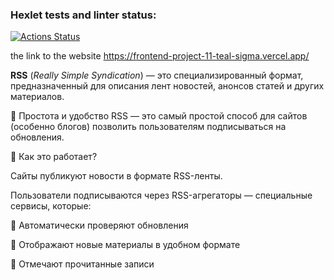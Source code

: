 ### Hexlet tests and linter status:
[![Actions Status](https://github.com/WisdomQuest/frontend-project-11/actions/workflows/hexlet-check.yml/badge.svg)](https://github.com/WisdomQuest/frontend-project-11/actions)

the link to the website
https://frontend-project-11-teal-sigma.vercel.app/

__RSS__ (*Really Simple Syndication*) — это специализированный формат, предназначенный для описания лент новостей, анонсов статей и других материалов.

🔹 Простота и удобство
RSS — это самый простой способ для сайтов (особенно блогов) позволить пользователям подписываться на обновления.

🔹 Как это работает?

Сайты публикуют новости в формате RSS-ленты.

Пользователи подписываются через RSS-агрегаторы — специальные сервисы, которые:

📌 Автоматически проверяют обновления

📌 Отображают новые материалы в удобном формате

📌 Отмечают прочитанные записи